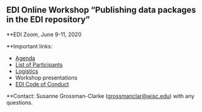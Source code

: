 ## EDI Online Workshop “Publishing data packages in the EDI repository”

**EDI Zoom, June 9-11, 2020

**Important links:

* [Agenda](https://github.com/EDIorg/workshops/blob/master/Online_data_publishing_7-11June2020/Agenda.md)
* [List of Participants](https://github.com/EDIorg/workshops/blob/master/Online_data_publishing_7-11June2020/Participants.md)
* [Logistics](https://github.com/EDIorg/workshops/Online_data_publishing_7-11June2020/Logistics)
* Workshop presentations
* [EDI Code of Conduct](https://environmentaldatainitiative.org/about/environmental-data-initiative-code-of-conduct/)

**Contact: Susanne Grossman-Clarke (grossmanclar@wisc.edu) with any questions.
